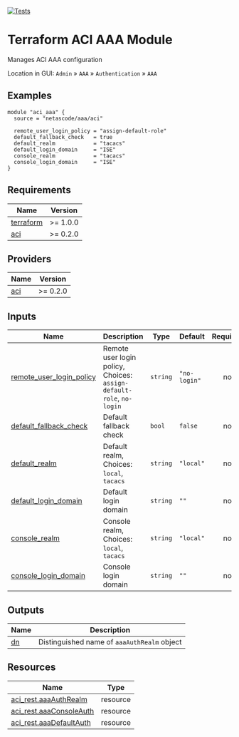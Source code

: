 <!-- BEGIN_TF_DOCS -->
[![Tests](https://github.com/netascode/terraform-aci-aaa/actions/workflows/test.yml/badge.svg)](https://github.com/netascode/terraform-aci-aaa/actions/workflows/test.yml)

# Terraform ACI AAA Module

Manages ACI AAA configuration

Location in GUI:
`Admin` » `AAA` » `Authentication` » `AAA`

## Examples

```hcl
module "aci_aaa" {
  source = "netascode/aaa/aci"

  remote_user_login_policy = "assign-default-role"
  default_fallback_check   = true
  default_realm            = "tacacs"
  default_login_domain     = "ISE"
  console_realm            = "tacacs"
  console_login_domain     = "ISE"
}

```

## Requirements

| Name | Version |
|------|---------|
| <a name="requirement_terraform"></a> [terraform](#requirement\_terraform) | >= 1.0.0 |
| <a name="requirement_aci"></a> [aci](#requirement\_aci) | >= 0.2.0 |

## Providers

| Name | Version |
|------|---------|
| <a name="provider_aci"></a> [aci](#provider\_aci) | >= 0.2.0 |

## Inputs

| Name | Description | Type | Default | Required |
|------|-------------|------|---------|:--------:|
| <a name="input_remote_user_login_policy"></a> [remote\_user\_login\_policy](#input\_remote\_user\_login\_policy) | Remote user login policy, Choices: `assign-default-role`, `no-login` | `string` | `"no-login"` | no |
| <a name="input_default_fallback_check"></a> [default\_fallback\_check](#input\_default\_fallback\_check) | Default fallback check | `bool` | `false` | no |
| <a name="input_default_realm"></a> [default\_realm](#input\_default\_realm) | Default realm, Choices: `local`, `tacacs` | `string` | `"local"` | no |
| <a name="input_default_login_domain"></a> [default\_login\_domain](#input\_default\_login\_domain) | Default login domain | `string` | `""` | no |
| <a name="input_console_realm"></a> [console\_realm](#input\_console\_realm) | Console realm, Choices: `local`, `tacacs` | `string` | `"local"` | no |
| <a name="input_console_login_domain"></a> [console\_login\_domain](#input\_console\_login\_domain) | Console login domain | `string` | `""` | no |

## Outputs

| Name | Description |
|------|-------------|
| <a name="output_dn"></a> [dn](#output\_dn) | Distinguished name of `aaaAuthRealm` object |

## Resources

| Name | Type |
|------|------|
| [aci_rest.aaaAuthRealm](https://registry.terraform.io/providers/netascode/aci/latest/docs/resources/rest) | resource |
| [aci_rest.aaaConsoleAuth](https://registry.terraform.io/providers/netascode/aci/latest/docs/resources/rest) | resource |
| [aci_rest.aaaDefaultAuth](https://registry.terraform.io/providers/netascode/aci/latest/docs/resources/rest) | resource |
<!-- END_TF_DOCS -->